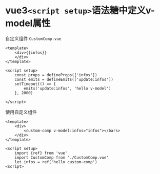 # vue3`<script setup>`语法糖中定义v-model属性
自定义组件
`CustomComp.vue`

```vue
<template>
	<div>{{infos}}
	</div>
</template>

<script setup>
	const props = defineProps(['infos'])
	const emits = defineEmits(['update:infos'])
	setTimeout(() => {
		emits('update:infos', 'hello v-model')
	}, 2000)

</script>
```
使用自定义组件
```vue
<template>
	<div>
		<custom-comp v-model:infos="infos"></bars>
	</div>
</template>

<script setup>
	import {ref} from 'vue'
	import CustomComp from './CustomComp.vue'
	let infos = ref('hello custom-comp')
<script>
```

